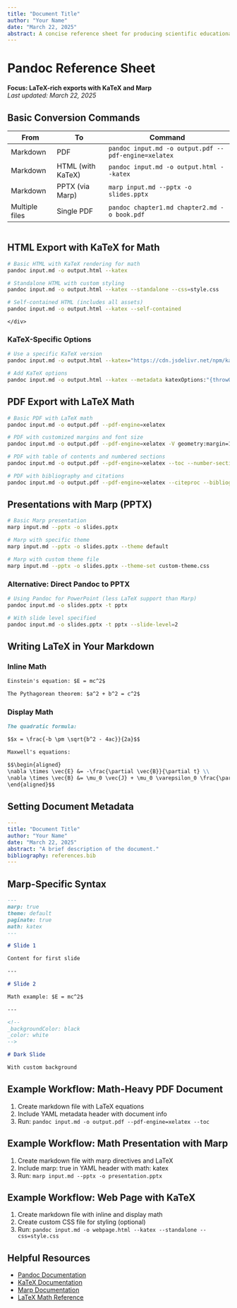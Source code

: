 ```yaml
---
title: "Document Title"
author: "Your Name"
date: "March 22, 2025"
abstract: A concise reference sheet for producing scientific educational content using pandoc
---
```


# Pandoc Reference Sheet
**Focus: LaTeX-rich exports with KaTeX and Marp**  
*Last updated: March 22, 2025*

## Basic Conversion Commands

| From | To | Command |
|------|------|---------|
| Markdown | PDF | `pandoc input.md -o output.pdf --pdf-engine=xelatex` |
| Markdown | HTML (with KaTeX) | `pandoc input.md -o output.html --katex` |
| Markdown | PPTX (via Marp) | `marp input.md --pptx -o slides.pptx` |
| Multiple files | Single PDF | `pandoc chapter1.md chapter2.md -o book.pdf` |


<div class="container">
    <div class = "column">

## HTML Export with KaTeX for Math

```bash
# Basic HTML with KaTeX rendering for math
pandoc input.md -o output.html --katex

# Standalone HTML with custom styling
pandoc input.md -o output.html --katex --standalone --css=style.css

# Self-contained HTML (includes all assets)
pandoc input.md -o output.html --katex --self-contained
```
    
    
    
    </div>


### KaTeX-Specific Options

```bash
# Use a specific KaTeX version
pandoc input.md -o output.html --katex="https://cdn.jsdelivr.net/npm/katex@0.16.8/dist/"

# Add KaTeX options
pandoc input.md -o output.html --katex --metadata katexOptions:"{throwOnError: false}"
```

## PDF Export with LaTeX Math

```bash
# Basic PDF with LaTeX math
pandoc input.md -o output.pdf --pdf-engine=xelatex

# PDF with customized margins and font size
pandoc input.md -o output.pdf --pdf-engine=xelatex -V geometry:margin=1in -V fontsize=12pt

# PDF with table of contents and numbered sections
pandoc input.md -o output.pdf --pdf-engine=xelatex --toc --number-sections

# PDF with bibliography and citations
pandoc input.md -o output.pdf --pdf-engine=xelatex --citeproc --bibliography=sources.bib
```

## Presentations with Marp (PPTX)

```bash
# Basic Marp presentation
marp input.md --pptx -o slides.pptx

# Marp with specific theme
marp input.md --pptx -o slides.pptx --theme default

# Marp with custom theme file
marp input.md --pptx -o slides.pptx --theme-set custom-theme.css
```

### Alternative: Direct Pandoc to PPTX

```bash
# Using Pandoc for PowerPoint (less LaTeX support than Marp)
pandoc input.md -o slides.pptx -t pptx

# With slide level specified
pandoc input.md -o slides.pptx -t pptx --slide-level=2
```

## Writing LaTeX in Your Markdown

### Inline Math

```markdown
Einstein's equation: $E = mc^2$

The Pythagorean theorem: $a^2 + b^2 = c^2$
```

### Display Math

```markdown
The quadratic formula:

$$x = \frac{-b \pm \sqrt{b^2 - 4ac}}{2a}$$

Maxwell's equations:

$$\begin{aligned}
\nabla \times \vec{E} &= -\frac{\partial \vec{B}}{\partial t} \\
\nabla \times \vec{B} &= \mu_0 \vec{J} + \mu_0 \varepsilon_0 \frac{\partial \vec{E}}{\partial t}
\end{aligned}$$
```

## Setting Document Metadata

```yaml
---
title: "Document Title"
author: "Your Name"
date: "March 22, 2025"
abstract: "A brief description of the document."
bibliography: references.bib
---
```

## Marp-Specific Syntax

```markdown
---
marp: true
theme: default
paginate: true
math: katex
---

# Slide 1

Content for first slide

---

# Slide 2

Math example: $E = mc^2$

---

<!-- 
_backgroundColor: black
_color: white
-->

# Dark Slide

With custom background
```

## Example Workflow: Math-Heavy PDF Document

1. Create markdown file with LaTeX equations
2. Include YAML metadata header with document info
3. Run: `pandoc input.md -o output.pdf --pdf-engine=xelatex --toc`

## Example Workflow: Math Presentation with Marp

1. Create markdown file with marp directives and LaTeX
2. Include marp: true in YAML header with math: katex
3. Run: `marp input.md --pptx -o presentation.pptx`

## Example Workflow: Web Page with KaTeX

1. Create markdown file with inline and display math
2. Create custom CSS file for styling (optional)
3. Run: `pandoc input.md -o webpage.html --katex --standalone --css=style.css`

## Helpful Resources

- [Pandoc Documentation](https://pandoc.org/MANUAL.html)
- [KaTeX Documentation](https://katex.org/docs/supported.html)
- [Marp Documentation](https://marp.app/)
- [LaTeX Math Reference](https://en.wikibooks.org/wiki/LaTeX/Mathematics)